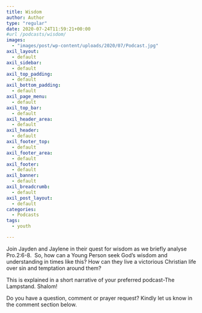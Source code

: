 ```yaml
---
title: Wisdom
author: Author
type: "regular"
date: 2020-07-24T11:59:21+00:00
#url /podcasts/wisdom/
images: 
  - "images/post/wp-content/uploads/2020/07/Podcast.jpg"
axil_layout:
  - default
axil_sidebar:
  - default
axil_top_padding:
  - default
axil_bottom_padding:
  - default
axil_page_menu:
  - default
axil_top_bar:
  - default
axil_header_area:
  - default
axil_header:
  - default
axil_footer_top:
  - default
axil_footer_area:
  - default
axil_footer:
  - default
axil_banner:
  - default
axil_breadcrumb:
  - default
axil_post_layout:
  - default
categories:
  - Podcasts
tags:
  - youth

---
```

Join Jayden and Jaylene in their quest for wisdom as we briefly analyse Pro.2:6-8.&nbsp; So, how can a Young Person seek God&#8217;s wisdom and understanding in times like this? How can they live a victorious Christian life over sin and temptation around them?

This is explained in a short narrative of your preferred podcast-The Lampstand. Shalom!<figure></figure> 

Do you have a question, comment or prayer request? Kindly let us know in the comment section below.

